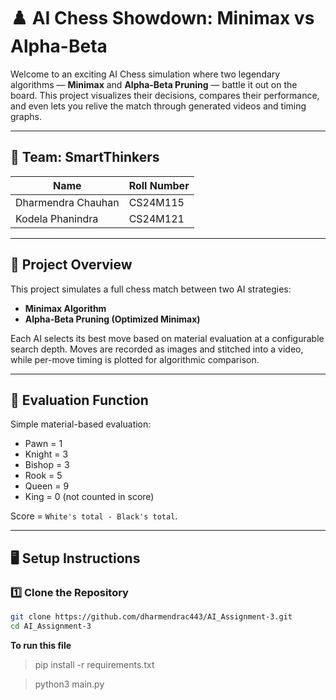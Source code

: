 # ♟️ AI Chess Showdown: Minimax vs Alpha-Beta

Welcome to an exciting AI Chess simulation where two legendary algorithms — **Minimax** and **Alpha-Beta Pruning** — battle it out on the board. This project visualizes their decisions, compares their performance, and even lets you relive the match through generated videos and timing graphs.

---

## 👥 Team: SmartThinkers

| Name         | Roll Number |
|--------------|-------------|
| Dharmendra Chauhan | CS24M115      |
| Kodela Phanindra    | CS24M121     |

---

## 🎯 Project Overview

This project simulates a full chess match between two AI strategies:

- **Minimax Algorithm**
- **Alpha-Beta Pruning (Optimized Minimax)**

Each AI selects its best move based on material evaluation at a configurable search depth. Moves are recorded as images and stitched into a video, while per-move timing is plotted for algorithmic comparison.

---

## 🧠 Evaluation Function

Simple material-based evaluation:

- Pawn = 1  
- Knight = 3  
- Bishop = 3  
- Rook = 5  
- Queen = 9  
- King = 0 (not counted in score)

Score = `White's total - Black's total`.

---

## 🖥️ Setup Instructions

### 1️⃣ Clone the Repository

```bash
git clone https://github.com/dharmendrac443/AI_Assignment-3.git
cd AI_Assignment-3
```
**To run this file**
>pip install -r requirements.txt

>python3 main.py

